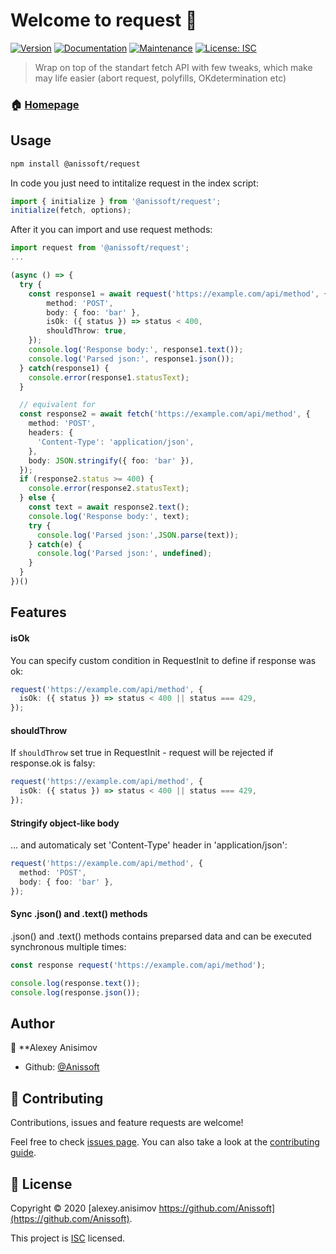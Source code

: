# Welcome to request 👋

[![Version](https://img.shields.io/npm/v/request.svg)](https://www.npmjs.com/package/request)
[![Documentation](https://img.shields.io/badge/documentation-yes-brightgreen.svg)](https://github.com/Anissoft/request#readme)
[![Maintenance](https://img.shields.io/badge/Maintained%3F-yes-green.svg)](https://github.com/Anissoft/request/graphs/commit-activity)
[![License: ISC](https://img.shields.io/github/license/Anissoft/request)](https://github.com/Anissoft/request/blob/master/LICENSE)

> Wrap on top of the standart fetch API with few tweaks, which make may life easier (abort request, polyfills, OKdetermination etc)

### 🏠 [Homepage](https://github.com/Anissoft/request#readme)

## Usage

```sh
npm install @anissoft/request
```

In code you just need to intitalize request in the index script:

```typescript
import { initialize } from '@anissoft/request';
initialize(fetch, options);
```

After it you can import and use request methods:

```typescript
import request from '@anissoft/request';
...

(async () => {
  try {
    const response1 = await request('https://example.com/api/method', {
        method: 'POST',
        body: { foo: 'bar' },
        isOk: ({ status }) => status < 400,
        shouldThrow: true,
    });
    console.log('Response body:', response1.text());
    console.log('Parsed json:', response1.json());
  } catch(response1) {
    console.error(response1.statusText);
  }

  // equivalent for
  const response2 = await fetch('https://example.com/api/method', {
    method: 'POST',
    headers: {
      'Content-Type': 'application/json',
    },
    body: JSON.stringify({ foo: 'bar' }),
  });
  if (response2.status >= 400) {
    console.error(response2.statusText);
  } else {
    const text = await response2.text();
    console.log('Response body:', text);
    try {
      console.log('Parsed json:',JSON.parse(text));
    } catch(e) {
      console.log('Parsed json:', undefined);
    }
  }
})()
```

## Features

#### isOk

You can specify custom condition in RequestInit to define if response was ok:

```typescript
request('https://example.com/api/method', {
  isOk: ({ status }) => status < 400 || status === 429,
});
```

#### shouldThrow

If `shouldThrow` set true in RequestInit - request will be rejected if response.ok is falsy:

```typescript
request('https://example.com/api/method', {
  isOk: ({ status }) => status < 400 || status === 429,
});
```

#### Stringify object-like body

... and automaticaly set 'Content-Type' header in 'application/json':

```typescript
request('https://example.com/api/method', {
  method: 'POST',
  body: { foo: 'bar' },
});
```

#### Sync .json() and .text() methods

.json() and .text() methods contains preparsed data and can be executed synchronous multiple times:

```typescript
const response request('https://example.com/api/method');

console.log(response.text());
console.log(response.json());
```

## Author

👤 \*\*Alexey Anisimov

- Github: [@Anissoft](https://github.com/Anissoft)

## 🤝 Contributing

Contributions, issues and feature requests are welcome!

Feel free to check [issues page](https://github.com/Anissoft/request/issues). You can also take a look at the [contributing guide](https://github.com/Anissoft/request/blob/master/CONTRIBUTING.md).

## 📝 License

Copyright © 2020 [alexey.anisimov https://github.com/Anissoft](https://github.com/Anissoft).

This project is [ISC](https://github.com/Anissoft/request/blob/master/LICENSE) licensed.
